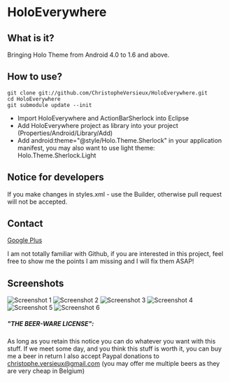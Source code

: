 # HoloEverywhere
## What is it?
Bringing Holo Theme from Android 4.0 to 1.6 and above.
## How to use?
```
git clone git://github.com/ChristopheVersieux/HoloEverywhere.git
cd HoloEverywhere
git submodule update --init
```
* Import HoloEverywhere and ActionBarSherlock into Eclipse
* Add HoloEverywhere project as library into your project (Properties/Android/Library/Add)
* Add android:theme="@style/Holo.Theme.Sherlock" in your application manifest, you may also want to use light theme: Holo.Theme.Sherlock.Light

## Notice for developers
If you make changes in styles.xml - use the Builder, otherwise pull request will not be accepted.

## Contact
[Google Plus](https://plus.google.com/108315424589085456181/posts "Google Plus")

I am not totally familiar with Github, if you are interested in this project, 
feel free to show me the points I am missing and I will fix them ASAP!

## Screenshots
![Screenshot 1](https://raw.github.com/ChristopheVersieux/HoloEverywhere/master/screen1.png "Screenshot 1")
![Screenshot 2](https://raw.github.com/ChristopheVersieux/HoloEverywhere/master/screen2.png "Screenshot 2")
![Screenshot 3](https://raw.github.com/ChristopheVersieux/HoloEverywhere/master/screen3.png "Screenshot 3")
![Screenshot 4](https://raw.github.com/ChristopheVersieux/HoloEverywhere/master/screen4.png "Screenshot 4")
![Screenshot 5](https://raw.github.com/ChristopheVersieux/HoloEverywhere/master/screen5.png "Screenshot 5")
![Screenshot 6](https://raw.github.com/ChristopheVersieux/HoloEverywhere/master/screen6.png "Screenshot 6")


##### "THE BEER-WARE LICENSE":
As long as you retain this notice you can do whatever you want with this stuff. 
If we meet some day, and you think this stuff is worth it, you can buy me a beer in return 
I also accept Paypal donations to christophe.versieux@gmail.com 
(you may offer me multiple beers as they are very cheap in Belgium)
